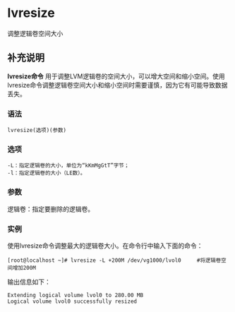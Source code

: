 lvresize
===

调整逻辑卷空间大小

## 补充说明

**lvresize命令** 用于调整LVM逻辑卷的空间大小，可以增大空间和缩小空间。使用lvresize命令调整逻辑卷空间大小和缩小空间时需要谨慎，因为它有可能导致数据丢失。

### 语法  

```shell
lvresize(选项)(参数)
```

### 选项  

```shell
-L：指定逻辑卷的大小，单位为“kKmMgGtT”字节；
-l：指定逻辑卷的大小（LE数）。
```

### 参数  

逻辑卷：指定要删除的逻辑卷。

### 实例  

使用lvresize命令调整最大的逻辑卷大小。在命令行中输入下面的命令：

```shell
[root@localhost ~]# lvresize -L +200M /dev/vg1000/lvol0     #将逻辑卷空间增加200M
```

输出信息如下：

```shell
Extending logical volume lvol0 to 280.00 MB
Logical volume lvol0 successfully resized
```


<!-- Linux命令行搜索引擎：https://jaywcjlove.github.io/linux-command/ -->